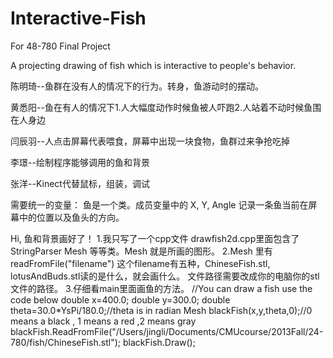 Interactive-Fish
================

For 48-780 Final Project


A projecting drawing of fish which is interactive to people's behavior.

陈明琦--鱼群在没有人的情况下的行为。转身，鱼游动时的摆动。

黄悉阳--鱼在有人的情况下1.人大幅度动作时候鱼被人吓跑2.人站着不动时候鱼围在人身边

闫辰羽--人点击屏幕代表喂食，屏幕中出现一块食物，鱼群过来争抢吃掉

李璟--绘制程序能够调用的鱼和背景

张洋--Kinect代替鼠标，组装，调试

需要统一的变量： 鱼是一个类。成员变量中的 X, Y, Angle 记录一条鱼当前在屏幕中的位置以及鱼头的方向。


Hi, 鱼和背景画好了！
1.我只写了一个cpp文件 drawfish2d.cpp里面包含了StringParser Mesh 等等类。Mesh 就是所画的图形。
2.Mesh 里有 readFromFile("filename") 这个filename有五种，ChineseFish.stl, lotusAndBuds.stl读的是什么，就会画什么。
  文件路径需要改成你的电脑你的stl文件的路径。
3.仔细看main里面画鱼的方法。
  //You can draw a fish use the code below
        double x=400.0;
        double y=300.0;
        double theta=30.0*YsPi/180.0;//theta is in radian
        Mesh blackFish(x,y,theta,0);//0 means a black , 1 means a red ,2 means gray
        blackFish.ReadFromFile("/Users/jingli/Documents/CMUcourse/2013Fall/24-780/fish/ChineseFish.stl");
        blackFish.Draw();
        

